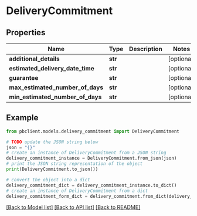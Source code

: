 # DeliveryCommitment


## Properties

Name | Type | Description | Notes
------------ | ------------- | ------------- | -------------
**additional_details** | **str** |  | [optional] 
**estimated_delivery_date_time** | **str** |  | [optional] 
**guarantee** | **str** |  | [optional] 
**max_estimated_number_of_days** | **str** |  | [optional] 
**min_estimated_number_of_days** | **str** |  | [optional] 

## Example

```python
from pbclient.models.delivery_commitment import DeliveryCommitment

# TODO update the JSON string below
json = "{}"
# create an instance of DeliveryCommitment from a JSON string
delivery_commitment_instance = DeliveryCommitment.from_json(json)
# print the JSON string representation of the object
print(DeliveryCommitment.to_json())

# convert the object into a dict
delivery_commitment_dict = delivery_commitment_instance.to_dict()
# create an instance of DeliveryCommitment from a dict
delivery_commitment_form_dict = delivery_commitment.from_dict(delivery_commitment_dict)
```
[[Back to Model list]](../README.md#documentation-for-models) [[Back to API list]](../README.md#documentation-for-api-endpoints) [[Back to README]](../README.md)


